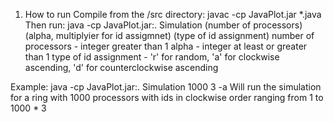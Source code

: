 1. How to run
Compile from the /src directory: javac -cp JavaPlot.jar *.java
Then run: 
java -cp JavaPlot.jar:. Simulation (number of processors) (alpha, multiplyier for id assigmnet) (type of id assignment)
number of processors - integer greater than 1
alpha - integer at least or greater than 1
type of id assignment - 'r' for random, 'a' for clockwise ascending, 'd' for counterclockwise ascending

Example: java -cp JavaPlot.jar:. Simulation 1000 3 -a
Will run the simulation for a ring with 1000 processors with ids in clockwise order ranging from 1 to 1000 * 3